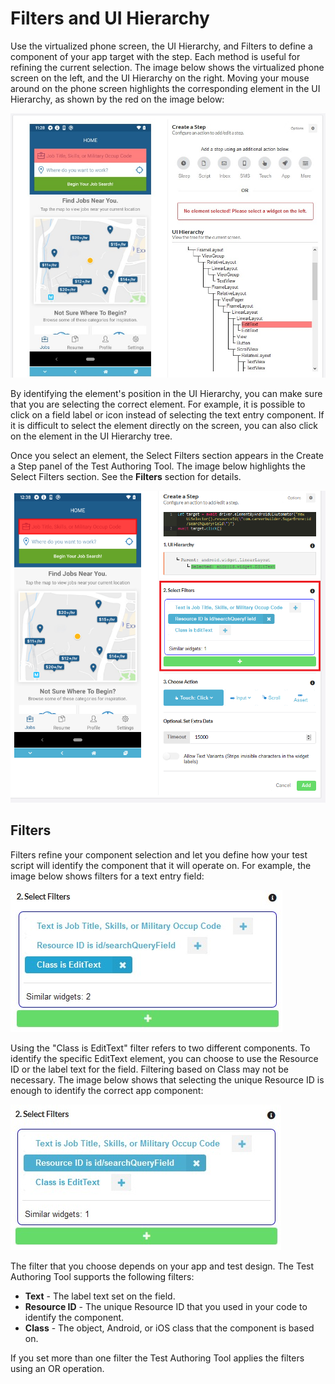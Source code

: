 # Filters and UI Hierarchy

Use the virtualized phone screen, the UI Hierarchy, and Filters to define a component of your app target with the step. Each method is useful for refining the current selection. The image below shows the virtualized phone screen on the left, and the UI Hierarchy on the right. Moving your mouse around on the phone screen highlights the corresponding element in the UI Hierarchy, as shown by the red on the image below:

![OnScreenSelection](./OnScreenSelection.jpg)

By identifying the element's position in the UI Hierarchy, you can make sure that you are selecting the correct element. For example, it is possible to click on a field label or icon instead of selecting the text entry component. If it is difficult to select the element directly on the screen, you can also click on the element in the UI Hierarchy tree.

Once you select an element, the Select Filters section appears in the Create a Step panel of the Test Authoring Tool. The image below highlights the Select Filters section. See the **Filters** section for details.

![SelectFilters](./SelectFilters.png)

## Filters

Filters refine your component selection and let you define how your test script will identify the component that it will operate on. For example, the image below shows filters for a text entry field:

![FilterOptions](./FilterOptions.jpg)

Using the "Class is EditText" filter refers to two different components. To identify the specific EditText element, you can choose to use the Resource ID or the label text for the field. Filtering based on Class may not be necessary. The image below shows that selecting the unique Resource ID is enough to identify the correct app component:

![FilterOptions-2](./FilterOptions-2.jpg)

The filter that you choose depends on your app and test design. The Test Authoring Tool supports the following filters:

* **Text** - The label text set on the field.
* **Resource ID** - The unique Resource ID that you used in your code to identify the component.
* **Class** - The object, Android, or iOS class that the component is based on.

If you set more than one filter the Test Authoring Tool applies the filters using an OR operation.

